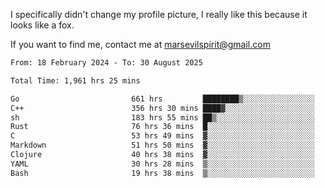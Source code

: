 I specifically didn't change my profile picture, I really like this because it looks like a fox.

If you want to find me, contact me at marsevilspirit@gmail.com

<!--START_SECTION:waka-->

```txt
From: 18 February 2024 - To: 30 August 2025

Total Time: 1,961 hrs 25 mins

Go                         661 hrs         ████████▒░░░░░░░░░░░░░░░░   33.70 %
C++                        356 hrs 30 mins ████▓░░░░░░░░░░░░░░░░░░░░   18.18 %
sh                         183 hrs 55 mins ██▒░░░░░░░░░░░░░░░░░░░░░░   09.38 %
Rust                       76 hrs 36 mins  █░░░░░░░░░░░░░░░░░░░░░░░░   03.91 %
C                          53 hrs 49 mins  ▓░░░░░░░░░░░░░░░░░░░░░░░░   02.74 %
Markdown                   51 hrs 50 mins  ▓░░░░░░░░░░░░░░░░░░░░░░░░   02.64 %
Clojure                    40 hrs 38 mins  ▓░░░░░░░░░░░░░░░░░░░░░░░░   02.07 %
YAML                       30 hrs 28 mins  ▒░░░░░░░░░░░░░░░░░░░░░░░░   01.55 %
Bash                       19 hrs 38 mins  ▒░░░░░░░░░░░░░░░░░░░░░░░░   01.00 %
```

<!--END_SECTION:waka-->
